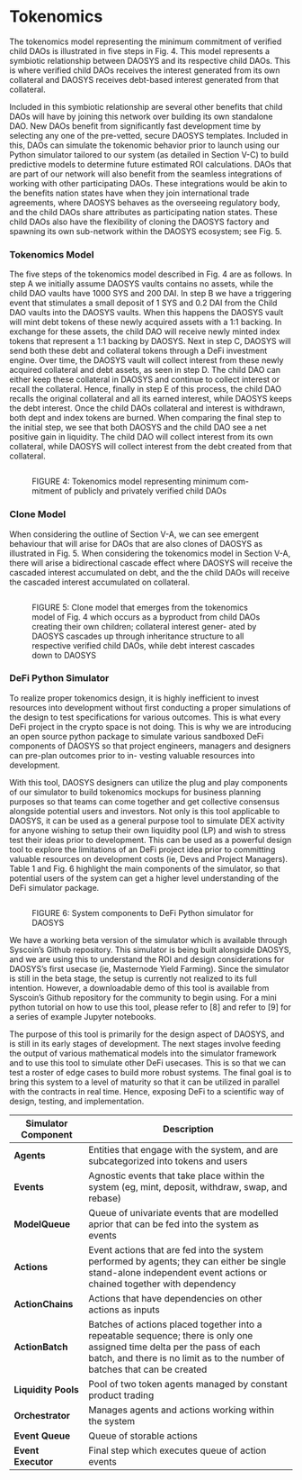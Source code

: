 # Tokenomics

The tokenomics model representing the minimum commitment of verified child DAOs is illustrated in five steps in Fig. 4. This model represents a symbiotic relationship between DAOSYS and its respective child DAOs. This is where verified child DAOs receives the interest generated from its own collateral and DAOSYS receives debt-based interest generated from that collateral.

Included in this symbiotic relationship are several other benefits that child DAOs will have by joining this network over building its own standalone DAO. New DAOs benefit from significantly fast development time by selecting any one of the pre-vetted, secure DAOSYS templates. Included in this, DAOs can simulate the tokenomic behavior prior to launch using our Python simulator tailored to our system (as detailed in Section V-C) to build predictive models to determine future estimated ROI calculations. DAOs that are part of our network will also benefit from the seamless integrations of working with other participating DAOs. These integrations would be akin to the benefits nation states have when they join international trade agreements, where DAOSYS behaves as the overseeing regulatory body, and the child DAOs share attributes as participating nation states. These child DAOs also have the flexibility of cloning the DAOSYS factory and spawning its own sub-network within the DAOSYS ecosystem; see Fig. 5.

### Tokenomics Model

The five steps of the tokenomics model described in Fig. 4 are as follows. In step A we initially assume DAOSYS vaults contains no assets, while the child DAO vaults have 1000 SYS and 200 DAI. In step B we have a triggering event that stimulates a small deposit of 1 SYS and 0.2 DAI from the Child DAO vaults into the DAOSYS vaults. When this happens the DAOSYS vault will mint debt tokens of these newly acquired assets with a 1:1 backing. In exchange for these assets, the child DAO will receive newly minted index tokens that represent a 1:1 backing by DAOSYS. Next in step C, DAOSYS will send both these debt and collateral tokens through a DeFi investment engine. Over time, the DAOSYS vault will collect interest from these newly acquired collateral and debt assets, as seen in step D. The child DAO can either keep these collateral in DAOSYS and continue to collect interest or recall the collateral. Hence, finally in step E of this process, the child DAO recalls the original collateral and all its earned interest, while DAOSYS keeps the debt interest. Once the child DAOs collateral and interest is withdrawn, both dept and index tokens are burned. When comparing the final step to the initial step, we see that both DAOSYS and the child DAO see a net positive gain in liquidity. The child DAO will collect interest from its own collateral, while DAOSYS will collect interest from the debt created from that collateral.

<figure><img src="../.gitbook/assets/tokenomics_model.png" alt=""><figcaption><p>FIGURE 4: Tokenomics model representing minimum com- mitment of publicly and privately verified child DAOs</p></figcaption></figure>

### Clone Model

When considering the outline of Section V-A, we can see emergent behaviour that will arise for DAOs that are also clones of DAOSYS as illustrated in Fig. 5. When considering the tokenomics model in Section V-A, there will arise a bidirectional cascade effect where DAOSYS will receive the cascaded interest accumulated on debt, and the the child DAOs will receive the cascaded interest accumulated on collateral.

<figure><img src="../.gitbook/assets/clone_model.png" alt=""><figcaption><p>FIGURE 5: Clone model that emerges from the tokenomics model of Fig. 4 which occurs as a byproduct from child DAOs creating their own children; collateral interest gener- ated by DAOSYS cascades up through inheritance structure to all respective verified child DAOs, while debt interest cascades down to DAOSYS</p></figcaption></figure>

### DeFi Python Simulator

To realize proper tokenomics design, it is highly inefficient to invest resources into development without first conducting a proper simulations of the design to test specifications for various outcomes. This is what every DeFi project in the crypto space is not doing. This is why we are introducing an open source python package to simulate various sandboxed DeFi components of DAOSYS so that project engineers, managers and designers can pre-plan outcomes prior to in- vesting valuable resources into development.

With this tool, DAOSYS designers can utilize the plug and play components of our simulator to build tokenomics mockups for business planning purposes so that teams can come together and get collective consensus alongside potential users and investors. Not only is this tool applicable to DAOSYS, it can be used as a general purpose tool to simulate DEX activity for anyone wishing to setup their own liquidity pool (LP) and wish to stress test their ideas prior to development. This can be used as a powerful design tool to explore the limitations of an DeFi project idea prior to committing valuable resources on development costs (ie, Devs and Project Managers). Table 1 and Fig. 6 highlight the main components of the simulator, so that potential users of the system can get a higher level understanding of the DeFi simulator package.

<figure><img src="../.gitbook/assets/simulator (1).png" alt=""><figcaption><p>FIGURE 6: System components to DeFi Python simulator for DAOSYS</p></figcaption></figure>

We have a working beta version of the simulator which is available through Syscoin’s Github repository. This simulator is being built alongside DAOSYS, and we are using this to understand the ROI and design considerations for DAOSYS’s first usecase (ie, Masternode Yield Farming). Since the simulator is still in the beta stage, the setup is currently not realized to its full intention. However, a downloadable demo of this tool is available from Syscoin’s Github repository for the community to begin using. For a mini python tutorial on how to use this tool, please refer to \[8] and refer to \[9] for a series of example Jupyter notebooks.

The purpose of this tool is primarily for the design aspect of DAOSYS, and is still in its early stages of development. The next stages involve feeding the output of various mathematical models into the simulator framework and to use this tool to simulate other DeFi usecases. This is so that we can test a roster of edge cases to build more robust systems. The final goal is to bring this system to a level of maturity so that it can be utilized in parallel with the contracts in real time. Hence, exposing DeFi to a scientific way of design, testing, and implementation.

| Simulator Component | Description                                                                                                                                                                                            |
| ------------------- | ------------------------------------------------------------------------------------------------------------------------------------------------------------------------------------------------------ |
| **Agents**          | Entities that engage with the system, and are subcategorized into tokens and users                                                                                                                     |
| **Events**          | Agnostic events that take place within the system (eg, mint, deposit, withdraw, swap, and rebase)                                                                                                      |
| **ModelQueue**      | Queue of univariate events that are modelled aprior that can be fed into the system as events                                                                                                          |
| **Actions**         | Event actions that are fed into the system performed by agents; they can either be single stand-alone independent event actions or chained together with dependency                                    |
| **ActionChains**    | Actions that have dependencies on other actions as inputs                                                                                                                                              |
| **ActionBatch**     | Batches of actions placed together into a repeatable sequence; there is only one assigned time delta per the pass of each batch, and there is no limit as to the number of batches that can be created |
| **Liquidity Pools** | Pool of two token agents managed by constant product trading                                                                                                                                           |
| **Orchestrator**    | Manages agents and actions working within the system                                                                                                                                                   |
| **Event Queue**     | Queue of storable actions                                                                                                                                                                              |
| **Event Executor**  | Final step which executes queue of action events                                                                                                                                                       |
